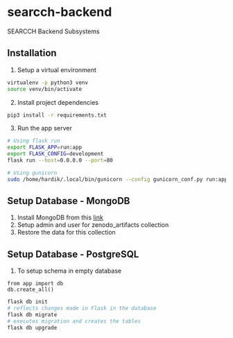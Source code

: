 # searcch-backend
SEARCCH Backend Subsystems

## Installation
1. Setup a virtual environment
```bash
virtualenv -p python3 venv
source venv/bin/activate
```
2. Install project dependencies
```bash
pip3 install -r requirements.txt
```
3. Run the app server
```bash
# Using flask run
export FLASK_APP=run:app
export FLASK_CONFIG=development
flask run --host=0.0.0.0 --port=80

# Using gunicorn
sudo /home/hardik/.local/bin/gunicorn --config gunicorn_conf.py run:app
```

## Setup Database - MongoDB
1. Install MongoDB from this [link](https://hackernoon.com/how-to-install-and-secure-mongodb-in-amazon-ec2-in-minutes-90184283b0a1)
2. Setup admin and user for zenodo_artifacts collection
3. Restore the data for this collection

## Setup Database - PostgreSQL
1. To setup schema in empty database
```python3
from app import db
db.create_all()
```

```bash
flask db init
# reflects changes made in Flask in the database
flask db migrate
# executes migration and creates the tables
flask db upgrade
```
